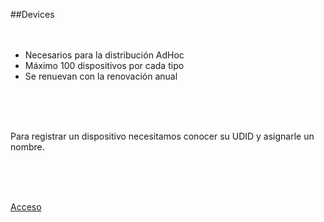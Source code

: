 ##Devices
<br />
<br />
<br />

- Necesarios para la distribución AdHoc
- Máximo 100 dispositivos por cada tipo
- Se renuevan con la renovación anual
<br />
<br />
<br />

Para registrar un dispositivo necesitamos conocer su UDID y asignarle un nombre.


<br />
<br />
<br />

<a href="https://developer.apple.com/account/ios/device/deviceList.action">Acceso</a>